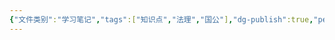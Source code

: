 ```yaml
---
{"文件类别":"学习笔记","tags":["知识点","法理","国公"],"dg-publish":true,"permalink":"/学习笔记studyup/知识点cheese/国内法/","dgPassFrontmatter":true,"created":"2024-09-24T11:00:31.537+08:00","updated":"2024-10-25T12:11:19.397+08:00"}
---
```



